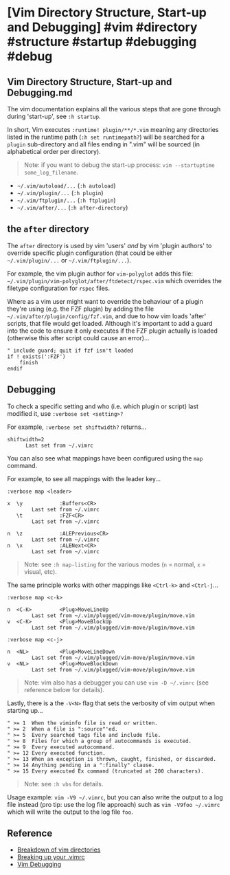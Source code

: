 # [Vim Directory Structure, Start-up and Debugging] #vim #directory #structure #startup #debugging #debug

## Vim Directory Structure, Start-up and Debugging.md

The vim documentation explains all the various steps that are gone through during 'start-up', see `:h startup`.

In short, Vim executes `:runtime! plugin/**/*.vim` meaning any directories listed in the runtime path (`:h set runtimepath?`) will be searched for a `plugin` sub-directory and all files ending in ".vim" will be sourced (in alphabetical order per directory).

> Note: if you want to debug the start-up process: `vim --startuptime some_log_filename`.

- `~/.vim/autoload/...` (`:h autoload`)
- `~/.vim/plugin/...` (`:h plugin`)
- `~/.vim/ftplugin/...` (`:h ftplugin`)
- `~/.vim/after/...` (`:h after-directory`)

## the `after` directory

The `after` directory is used by vim 'users' _and_ by vim 'plugin authors' to override specific plugin configuration (that could be either `~/.vim/plugin/...` or `~/.vim/ftplugin/...`).

For example, the vim plugin author for `vim-polyglot` adds this file: `~/.vim/plugin/vim-polyglot/after/ftdetect/rspec.vim` which overrides the filetype configuration for `rspec` files.

Where as a vim user might want to override the behaviour of a plugin they're using (e.g. the FZF plugin) by adding the file `~/.vim/after/plugin/config/fzf.vim`, and due to how vim loads 'after' scripts, that file would get loaded. Although it's important to add a guard into the code to ensure it only executes if the FZF plugin actually is loaded (otherwise this after script could cause an error)...

```viml
" include guard; quit if fzf isn't loaded
if ! exists(':FZF')
    finish
endif
```

## Debugging

To check a specific setting and who (i.e. which plugin or script) last modified it, use `:verbose set <setting>?`

For example, `:verbose set shiftwidth?` returns...

```viml
shiftwidth=2
      Last set from ~/.vimrc
```

You can also see what mappings have been configured using the `map` command.

For example, to see all mappings with the leader key...

```viml
:verbose map <leader>

x  \y            :Buffers<CR>
        Last set from ~/.vimrc
   \t            :FZF<CR>
        Last set from ~/.vimrc
        
n  \z            :ALEPrevious<CR>
        Last set from ~/.vimrc
n  \x            :ALENext<CR>
        Last set from ~/.vimrc
```

> Note: see `:h map-listing` for the various modes (`n` = normal, `x` = visual, etc).

The same principle works with other mappings like `<Ctrl-k>` and `<Ctrl-j`...

```viml
:verbose map <c-k>

n  <C-K>         <Plug>MoveLineUp
        Last set from ~/.vim/plugged/vim-move/plugin/move.vim
v  <C-K>         <Plug>MoveBlockUp
        Last set from ~/.vim/plugged/vim-move/plugin/move.vim

:verbose map <c-j>

n  <NL>          <Plug>MoveLineDown
        Last set from ~/.vim/plugged/vim-move/plugin/move.vim
v  <NL>          <Plug>MoveBlockDown
        Last set from ~/.vim/plugged/vim-move/plugin/move.vim
```

> Note: vim also has a debugger you can use `vim -D ~/.vimrc` (see reference below for details).

Lastly, there is a the `-V<N>` flag that sets the verbosity of vim output when starting up...

```
" >= 1  When the viminfo file is read or written.
" >= 2  When a file is ":source"'ed.
" >= 5  Every searched tags file and include file.
" >= 8  Files for which a group of autocommands is executed.
" >= 9  Every executed autocommand.
" >= 12 Every executed function.
" >= 13 When an exception is thrown, caught, finished, or discarded.
" >= 14 Anything pending in a ":finally" clause.
" >= 15 Every executed Ex command (truncated at 200 characters).
```

> Note: see `:h vbs` for details.

Usage example: `vim -V9 ~/.vimrc`, but you can also write the output to a log file instead (pro tip: use the log file approach) such as `vim -V9foo ~/.vimrc` which will write the output to the log file `foo`.

## Reference

- [Breakdown of vim directories](https://gist.github.com/nelstrom/1056049/784e252c3de653e204e9e128653010e19fbd493f)
- [Breaking up your .vimrc](https://vimways.org/2018/from-vimrc-to-vim/)
- [Vim Debugging](http://inlehmansterms.net/2014/10/31/debugging-vim/)

